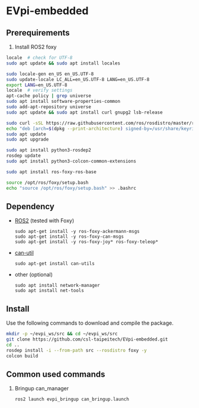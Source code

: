 # EVpi-embedded

## Prerequirements
1. Install ROS2 foxy

```bash
locale  # check for UTF-8
sudo apt update && sudo apt install locales
```

```bash
sudo locale-gen en_US en_US.UTF-8
sudo update-locale LC_ALL=en_US.UTF-8 LANG=en_US.UTF-8
export LANG=en_US.UTF-8
locale  # verify settings
apt-cache policy | grep universe
sudo apt install software-properties-common
sudo add-apt-repository universe
sudo apt update && sudo apt install curl gnupg2 lsb-release
```

```bash
sudo curl -sSL https://raw.githubusercontent.com/ros/rosdistro/master/ros.key  -o /usr/share/keyrings/ros-archive-keyring.gpg
echo "deb [arch=$(dpkg --print-architecture) signed-by=/usr/share/keyrings/ros-archive-keyring.gpg] http://packages.ros.org/ros2/ubuntu $(source /etc/os-release && echo $UBUNTU_CODENAME) main" | sudo tee /etc/apt/sources.list.d/ros2.list > /dev/null
sudo apt update
sudo apt upgrade
```

```bash
sudo apt install python3-rosdep2
rosdep update
sudo apt install python3-colcon-common-extensions
```

```bash
sudo apt install ros-foxy-ros-base
```

```bash
source /opt/ros/foxy/setup.bash
echo "source /opt/ros/foxy/setup.bash" >> .bashrc
```


## Dependency

- [ROS2](https://docs.ros.org/en/foxy/Installation.html) (tested with Foxy)
  ```
  sudo apt-get install -y ros-foxy-ackermann-msgs
  sudo apt-get install -y ros-foxy-can-msgs
  sudo apt-get install -y ros-foxy-joy* ros-foxy-teleop*
  ```

- [can-util](https://github.com/linux-can/can-utils)
  ```
  sudo apt-get install can-utils
  ```

- other (optional)
    ```
    sudo apt install network-manager
    sudo apt install net-tools
    ```

## Install

Use the following commands to download and compile the package.
```sh
mkdir -p ~/evpi_ws/src && cd ~/evpi_ws/src
git clone https://github.com/csl-taipeitech/EVpi-embedded.git
cd ..
rosdep install -i --from-path src --rosdistro foxy -y
colcon build
```

## Common used commands
1. Bringup can_manager
    ```bash
    ros2 launch evpi_bringup can_bringup.launch
    ```

